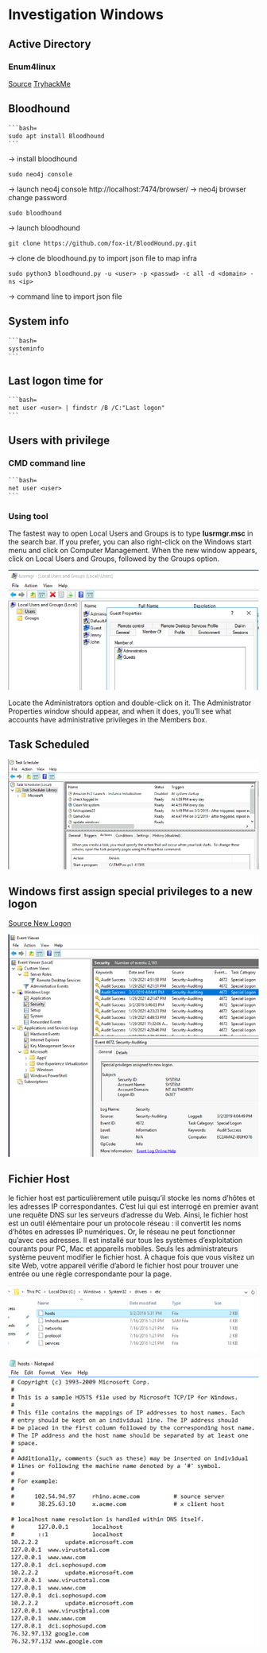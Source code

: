 # Investigation Windows

## Active Directory

### Enum4linux
[Source](https://www.kali.org/tools/enum4linux/)
[TryhackMe](https://tryhackme.com/room/investigatingwindows)

## Bloodhound

    ```bash=
    sudo apt install Bloodhound
    ``` 
-> install bloodhound
```bash=
sudo neo4j console
```
-> launch neo4j console
http://localhost:7474/browser/ -> neo4j browser
<br/>change password 
```bash=
sudo bloodhound
```
-> launch bloodhound
```bash=
git clone https://github.com/fox-it/BloodHound.py.git
```
-> clone de bloodhound.py to import json file to map infra
```bash=
sudo python3 bloodhound.py -u <user> -p <passwd> -c all -d <domain> -ns <ip>
```
-> command line to import json file
## System info

    ```bash=
    systeminfo
    ```
## Last logon time for <user>

    ```bash=
    net user <user> | findstr /B /C:"Last logon"
    ```

## Users with privilege

### CMD command line

    ```bash=
    net user <user>
    ```

### Using tool

The fastest way to open Local Users and Groups is to type **lusrmgr.msc** in the search bar. If you prefer, you can also right-click on the Windows start menu and click on Computer Management. When the new window appears, click on Local Users and Groups, followed by the Groups option.

![](img/user.png)

Locate the Administrators option and double-click on it. The Administrator Properties window should appear, and when it does, you’ll see what accounts have administrative privileges in the Members box.

## Task Scheduled 

![](img/task.png)

## Windows first assign special privileges to a new logon

[Source New Logon](https://docs.microsoft.com/fr-fr/windows/security/threat-protection/auditing/event-4672)

![](img/logon.png)

## Fichier Host

le fichier host est particulièrement utile puisqu’il stocke les noms d’hôtes et les adresses IP correspondantes. C’est lui qui est interrogé en premier avant une requête DNS sur les serveurs d’adresse du Web. Ainsi, le fichier host est un outil élémentaire pour un protocole réseau : il convertit les noms d’hôtes en adresses IP numériques. Or, le réseau ne peut fonctionner qu’avec ces adresses. Il est installé sur tous les systèmes d’exploitation courants pour PC, Mac et appareils mobiles. Seuls les administrateurs système peuvent modifier le fichier host. À chaque fois que vous visitez un site Web, votre appareil vérifie d’abord le fichier host pour trouver une entrée ou une règle correspondante pour la page.

![](img/host.png)

![](img/host_file.png)